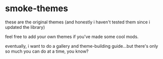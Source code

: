 smoke-themes
============

these are the original themes (and honestly i haven't tested them since i updated the library)

feel free to add your own themes if you've made some cool mods.

eventually, i want to do a gallery and theme-building guide...but there's only so much you can do at a time, you know?